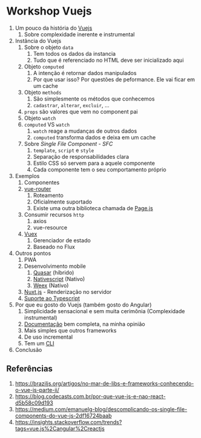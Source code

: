 # Workshop Vuejs 

1. Um pouco da história do [Vuejs](https://br.vuejs.org/)
   1. Sobre complexidade inerente e instrumental
2. Instância do Vuejs
   1. Sobre o objeto `data`
      1. Tem todos os dados da instancia
      2. Tudo que é referenciado no HTML deve ser inicializado aqui
   2. Objeto `computed`
      1. A intenção é retornar dados manipulados
      2. Por que usar isso? Por questões de peformance. Ele vai ficar em um cache 
   3. Objeto `methods`
      1. São simplesmente os métodos que conhecemos
      2. `cadastrar`, `alterar`, `excluir`, ...
   4. `props` são valores que vem no component pai
   5. Objeto `watch`
   6. `computed` VS `watch`
      1. `watch` reage a mudanças de outros dados
      2. `computed` transforma dados e deixa em um cache
   7. Sobre *Single File Component - SFC*
      1. `template`, `script` e `style`
      2. Separação de responsabilidades clara
      3. Estilo CSS só servem para a aquele componente
      4. Cada componente tem o seu comportamento próprio
3. Exemplos
   1. Componentes
   2. [vue-router](https://br.vuejs.org/v2/guide/routing.html)
      1. Roteamento
      2. Oficialmente suportado
      3. Existe uma outra biblioteca chamada de [Page.js](http://visionmedia.github.io/page.js/)
   3. Consumir recursos `http`
      1. axios
      2. vue-resource
   4. [Vuex](https://vuex.vuejs.org/ptbr/)
      1. Gerenciador de estado
      2. Baseado no Flux
4. Outros pontos
   1. PWA
   2. Desenvolvimento mobile
      1. [Quasar](https://quasar.dev/) (híbrido)
      2. [Nativescript](https://www.nativescript.org/) (Nativo)
      3. [Weex](https://weex.apache.org/) (Nativo)
   3. [Nuxt.js](https://nuxtjs.org/) - Renderização no servidor
   4. [Suporte ao Typescript](https://br.vuejs.org/v2/guide/typescript.html)
5. Por que eu gosto do Vuejs (também gosto do Angular)
   1. Simplicidade sensacional e sem muita cerimônia (Complexidade instrumental)
   2. [Documentação](https://br.vuejs.org/v2/guide/) bem completa, na minha opinião
   3. Mais simples que outros frameworks
   4. De uso incremental
   5. Tem um [CLI](https://cli.vuejs.org/)
6. Conclusão

## Referências

1. https://braziljs.org/artigos/no-mar-de-libs-e-frameworks-conhecendo-o-vue-js-parte-ii/
2. https://blog.codecasts.com.br/por-que-vue-js-e-nao-react-d5b58c09d193
3. https://medium.com/emanuelg-blog/descomplicando-os-single-file-components-do-vue-js-2df16724baab
4. https://insights.stackoverflow.com/trends?tags=vue.js%2Cangular%2Creactjs
